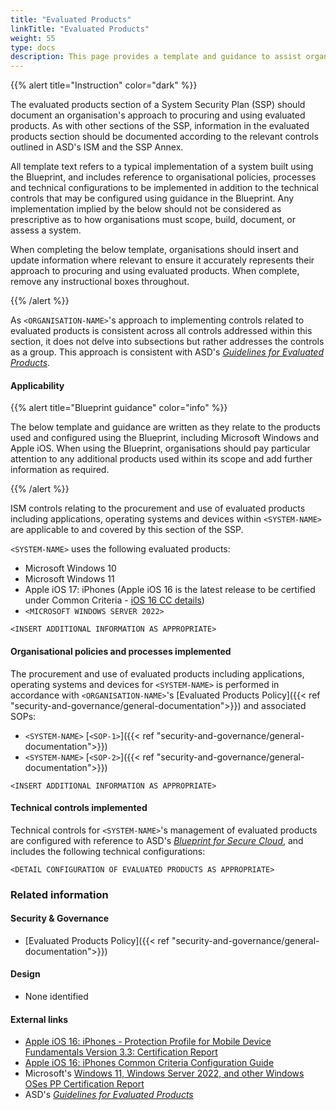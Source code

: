 ```yaml
---
title: "Evaluated Products"
linkTitle: "Evaluated Products"
weight: 55
type: docs
description: This page provides a template and guidance to assist organisations in documenting their approach to evaluation of products used in association with their system(s) built on ASD's Blueprint for Secure Cloud.
---
```


{{% alert title="Instruction" color="dark" %}}

The evaluated products section of a System Security Plan (SSP) should document an organisation's approach to procuring and using evaluated products. As with other sections of the SSP, information in the evaluated products section should be documented according to the relevant controls outlined in ASD's ISM and the SSP Annex. 

All template text refers to a typical implementation of a system built using the Blueprint, and includes reference to organisational policies, processes and technical configurations to be implemented in addition to the technical controls that may be configured using guidance in the Blueprint. Any implementation implied by the below should not be considered as prescriptive as to how organisations must scope, build, document, or assess a system.

When completing the below template, organisations should insert and update information where relevant to ensure it accurately represents their approach to procuring and using evaluated products. When complete, remove any instructional boxes throughout. 

{{% /alert %}}

As `<ORGANISATION-NAME>`'s approach to implementing controls related to evaluated products is consistent across all controls addressed within this section, it does not delve into subsections but rather addresses the controls as a group. This approach is consistent with ASD's [*Guidelines for Evaluated Products*](https://www.cyber.gov.au/resources-business-and-government/essential-cyber-security/ism/cyber-security-guidelines/guidelines-evaluated-products).

#### Applicability

{{% alert title="Blueprint guidance" color="info" %}}

The below template and guidance are written as they relate to the products used and configured using the Blueprint, including Microsoft Windows and Apple iOS. When using the Blueprint, organisations should pay particular attention to any additional products used within its scope and add further information as required.

{{% /alert %}}

ISM controls relating to the procurement and use of evaluated products including applications, operating systems and devices within `<SYSTEM-NAME>` are applicable to and covered by this section of the SSP. 

`<SYSTEM-NAME>` uses the following evaluated products:

* Microsoft Windows 10
* Microsoft Windows 11
* Apple iOS 17: iPhones (Apple iOS 16 is the latest release to be certified under Common Criteria - [iOS 16 CC details](https://www.niap-ccevs.org/Product/Compliant.cfm?PID=11349))
* `<MICROSOFT WINDOWS SERVER 2022>`

`<INSERT ADDITIONAL INFORMATION AS APPROPRIATE>`

#### Organisational policies and processes implemented

The procurement and use of evaluated products including applications, operating systems and devices for `<SYSTEM-NAME>` is performed in accordance with `<ORGANISATION-NAME>`'s [Evaluated Products Policy]({{< ref "security-and-governance/general-documentation">}}) and associated SOPs:
* `<SYSTEM-NAME>` [`<SOP-1>`]({{< ref "security-and-governance/general-documentation">}})
* `<SYSTEM-NAME>` [`<SOP-2>`]({{< ref "security-and-governance/general-documentation">}})

`<INSERT ADDITIONAL INFORMATION AS APPROPRIATE>`

#### Technical controls implemented

Technical controls for `<SYSTEM-NAME>`'s management of evaluated products are configured with reference to ASD's [*Blueprint for Secure Cloud*](https://blueprint.asd.gov.au), and includes the following technical configurations:

`<DETAIL CONFIGURATION OF EVALUATED PRODUCTS AS APPROPRIATE>`

### Related information

#### Security & Governance

* [Evaluated Products Policy]({{< ref "security-and-governance/general-documentation">}})
  
#### Design

* None identified

#### External links

* [Apple iOS 16: iPhones - Protection Profile for Mobile Device Fundamentals Version 3.3: Certification Report](https://www.commoncriteriaportal.org/files/epfiles/st_vid11349-vr.pdf)
* [Apple iOS 16: iPhones Common Criteria Configuration Guide](https://www.niap-ccevs.org/MMO/Product/st_vid11349-agd.pdf)
* Microsoft's [Windows 11, Windows Server 2022, and other Windows OSes PP Certification Report](https://www.commoncriteriaportal.org/files/epfiles/2*022-21-INF-3955.pdf)
* ASD's [*Guidelines for Evaluated Products*](https://www.cyber.gov.au/resources-business-and-government/essential-cyber-security/ism/cyber-security-guidelines/guidelines-evaluated-products)